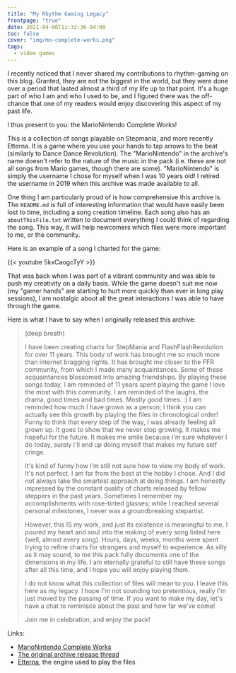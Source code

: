 ```yaml
---
title: "My Rhythm Gaming Legacy"
frontpage: "true"
date: 2021-04-06T11:32:36-04:00
toc: false
cover: "img/mn-complete-works.png"
tags:
  - video games
---
```


I recently noticed that I never shared my contributions to rhythm-gaming on this blog. Granted, they are not
the biggest in the world, but they were done over a period that lasted almost a third of my life up to that
point. It's a huge part of who I am and who I used to be, and I figured there was the off-chance that one of
my readers would enjoy discovering this aspect of my past life.

I thus present to you: the MarioNintendo Complete Works!

This is a collection of songs playable on Stepmania, and more recently Etterna. It is a game where you use
your hands to tap arrows to the beat (similarly to Dance Dance Revolution). The "MarioNintendo" in the
archive's name doesn't refer to the nature of the music in the pack (i.e. these are not all songs from Mario
games, though there are some). "MarioNintendo" is simply the username I chose for myself when I was 10 years
old! I retired the username in 2019 when this archive was made available to all.

One thing I am particularly proud of is how comprehensive this archive is. The `README.md` is full of
interesting information that would have easily been lost to time, including a song creation timeline. Each
song also has an `aboutThisFile.txt` written to document everything I could think of regarding the song. This
way, it will help newcomers which files were more important to me, or the community.

Here is an example of a song I charted for the game:

{{< youtube 5kxCaogcTyY >}}

That was back when I was part of a vibrant community and was able to push my creativity on a daily basis.
While the game doesn't suit me now (my "gamer hands" are starting to hurt more quickly than ever in long play
sessions), I am nostalgic about all the great interactions I was able to have through the game.

Here is what I have to say when I originally released this archive:

> (deep breath)
>
> I have been creating charts for StepMania and FlashFlashRevolution for over 11 years. This body of work has
> brought me so much more than internet bragging rights. It has brought me closer to the FFR community, from
> which I made many acquaintances. Some of these acquaintances blossomed into amazing friendships. By playing
> these songs today, I am reminded of 11 years spent playing the game I love the most with this community. I am
> reminded of the laughs, the drama, good times and bad times. Mostly good times. :) I am reminded how much I
> have grown as a person; I think you can actually see this growth by playing the files in chronological order!
> Funny to think that every step of the way, I was already feeling all grown up. It goes to show that we never
> stop growing. It makes me hopeful for the future. It makes me smile because I'm sure whatever I do today,
> surely I'll end up doing myself that makes my future self cringe.
>
> It's kind of funny how I'm still not sure how to view my body of work. It's not perfect. I am far from the
> best at the hobby I chose. And I did not always take the smartest approach at doing things. I am honestly
> impressed by the constant quality of charts released by fellow steppers in the past years. Sometimes I
> remember my accomplishments with rose-tinted glasses; while I reached several personal milestones, I
> never was a groundbreaking stepartist.
>
> However, this IS my work, and just its existence is meaningful to me. I poured my heart and soul into the
> making of every song listed here (well, almost every song). Hours, days, weeks, months were spent trying to
> refine charts for strangers and myself to experience. As silly as it may sound, to me this pack fully
> documents one of the dimensions in my life. I am eternally grateful to still have these songs after all this
> time, and I hope you will enjoy playing them.
>
> I do not know what this collection of files will mean to you. I leave this here as my legacy. I hope I'm
> not sounding too pretentious, really I'm just moved by the passing of time. If you want to make my day, let's
> have a chat to reminisce about the past and how far we've come!
>
> Join me in celebration, and enjoy the pack!

Links:
* [MarioNintendo Complete Works](https://gitlab.com/felleg/marionintendo-complete-works)
* [The original archive release thread](https://www.flashflashrevolution.com/vbz/showthread.php?p=4700164)
* [Etterna](https://etternaonline.com/), the engine used to play the files
